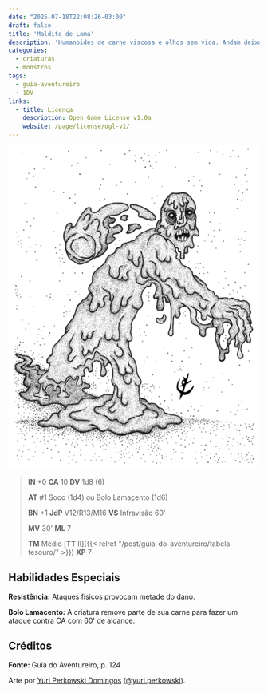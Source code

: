 ```yaml
---
date: "2025-07-18T22:08:26-03:00"
draft: false
title: 'Maldito de Lama'
description: 'Humanoides de carne viscosa e olhos sem vida. Andam deixando rastros de sua imundície.'
categories:
  - criaturas
  - monstros
tags:
  - guia-aventureiro
  - 1DV
links:
  - title: Licença
    description: Open Game License v1.0a
    website: /page/license/ogl-v1/
---
```


![Maldito de Lama](maldito-de-lama.png)

> **IN** +0 **CA** 10 **DV** 1d8 (6)
>
> **AT** #1 Soco (1d4) ou Bolo Lamaçento (1d6)
>
> **BN** +1 **JdP** V12/R13/M16 **VS** Infravisão 60'
>
> **MV** 30' **ML** 7
>
> **TM** Médio [**TT** II]({{< relref "/post/guia-do-aventureiro/tabela-tesouro/" >}}) **XP** 7

## Habilidades Especiais

**Resistência:** Ataques físicos provocam metade do dano.

**Bolo Lamacento:** A criatura remove parte de sua carne
para fazer um ataque contra CA com 60' de alcance.

## Créditos

**Fonte:** Guia do Aventureiro, p. 124

Arte por [Yuri Perkowski Domingos](https://www.artstation.com/perkowski) ([@yuri.perkowski](https://www.instagram.com/yuri.perkowski/)).
